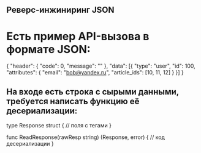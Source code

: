 ## Реверс-инжиниринг JSON
# Есть пример API-вызова в формате JSON:
{
    "header": {
        "code": 0,
        "message": ""
    },
    "data": [{
        "type": "user",
        "id": 100,
        "attributes": {
            "email": "bob@yandex.ru",
            "article_ids": [10, 11, 12]
        }
    }]
} 

## На входе есть строка с сырыми данными, требуется написать функцию её десериализации:
type Response struct {
    // поля с тегами
}

func ReadResponse(rawResp string) (Response, error) {
    // код десериализации
} 
